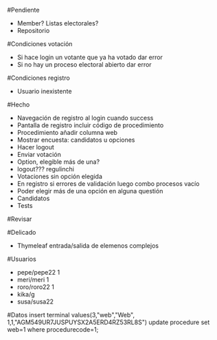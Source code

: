 #Pendiente
- Member? Listas electorales?
- Repositorio

#Condiciones votación
- Si hace login un votante que ya ha votado dar error
- Si no hay un proceso electoral abierto dar error

#Condiciones registro
- Usuario inexistente

#Hecho
- Navegación de registro al login cuando success
- Pantalla de registro incluir código de procedimiento
- Procedimiento añadir columna web
- Mostrar encuesta: candidatos u opciones
- Hacer logout
- Enviar votación
- Option, elegible más de una?
- logout??? regulinchi
- Votaciones sin opción elegida
- En registro si errores de validación luego combo procesos vacío
- Poder elegir más de una opción en alguna questión
- Candidatos
- Tests

#Revisar

#Delicado
- Thymeleaf entrada/salida de elemenos complejos

#Usuarios
* pepe/pepe22		1
* meri/meri		1
* roro/roro22	1
* kika/g
* susa/susa22

#Datos
insert terminal values(3,"web","Web", 1,1,"AGM549UR7JUSPUYSX2A5ERD4RZ53RL8S")
update procedure set web=1 where procedurecode=1;










